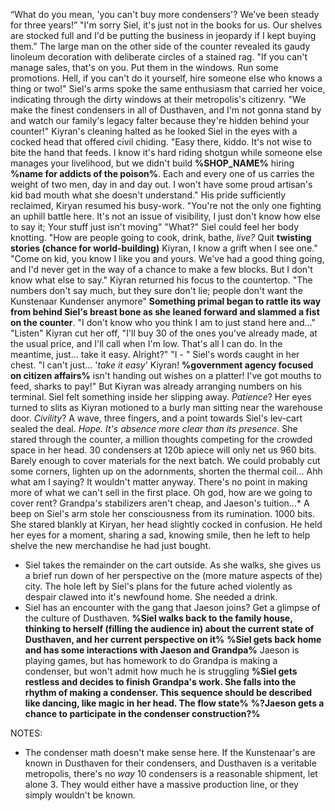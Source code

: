 “What do you mean, 'you can't buy more condensers'? We’ve been steady for three years!”
"I'm sorry Siel, it's just not in the books for us. Our shelves are stocked full and I'd be putting the business in jeopardy if I kept buying them." The large man on the other side of the counter revealed its gaudy linoleum decoration with deliberate circles of a stained rag. 
"If you can't manage sales, that's on you. Put them in the windows. Run some promotions. Hell, if you can't do it yourself, hire someone else who knows a thing or two!" Siel's arms spoke the same enthusiasm that carried her voice, indicating through the dirty windows at their metropolis's citizenry. "We make the finest condensers in all of Dusthaven, and I'm not gonna stand by and watch our family's legacy falter because they're hidden behind your counter!"
Kiyran's cleaning halted as he looked Siel in the eyes with a cocked head that offered civil chiding. "Easy there, kiddo. It's not wise to bite the hand that feeds. I know it's hard riding shotgun while someone else manages your livelihood, but we didn't build **%SHOP_NAME%** hiring **%name for addicts of the poison%**. Each and every one of us carries the weight of two men, day in and day out. I won't have some proud artisan's kid bad mouth what she doesn't understand." His pride sufficiently reclaimed, Kiryan resumed his busy-work. "You're not the only one fighting an uphill battle here. It's not an issue of visibility, I just don't know how else to say it; Your stuff just isn't moving"
"What?" Siel could feel her body knotting. "How are people going to cook, drink, bathe, *live?* Quit **twisting stories (chance for world-building)** Kiyran, I know a grift when I see one."
"Come on kid, you know I like you and yours. We've had a good thing going, and I'd never get in the way of a chance to make a few blocks. But I don't know what else to say." Kiyran returned his focus to the countertop. "The numbers don't say much, but they sure don't lie; people don't want the Kunstenaar Kundenser anymore"
**Something primal began to rattle its way from behind Siel's breast bone as she leaned forward and slammed a fist on the counter**. "I don't know who you think I am to just stand here and..."
"Listen" Kiyran cut her off, "I'll buy 30 of the ones you've already made, at the usual price, and I'll call when I'm low. That's all I can do. In the meantime, just... take it easy. Alright?"
"I - " Siel's words caught in her chest. "I can't just... '*take it easy*' Kiyran! **%government agency focused on citizen affairs%** isn't handing out wishes on a platter! I've got mouths to feed, sharks to pay!" But Kiyran was already arranging numbers on his terminal. Siel felt something inside her slipping away. *Patience*? Her eyes turned to slits as Kiyran motioned to a burly man sitting near the warehouse door. *Civility*? A wave, three fingers, and a point towards Siel's lev-cart sealed the deal. *Hope. It's absence more clear than its presence*. She stared through the counter, a million thoughts competing for the crowded space in her head.
30 condensers at 120b apiece will only net us 960 bits. Barely enough to cover materials for the next batch. We could probably cut some corners, lighten up on the adornments, shorten the thermal coil... Ahh what am I saying? It wouldn't matter anyway. There's no point in making more of what we can't sell in the first place. Oh god, how are we going to cover rent? Grandpa's stabilizers aren't cheap, and Jaeson's tuition...*
A beep on Siel's arm stole her consciousness from its rumination. 1000 bits. She stared blankly at Kiryan, her head slightly cocked in confusion. He held her eyes for a moment, sharing a sad, knowing smile, then he left to help shelve the new merchandise he had just bought.
- Siel takes the remainder on the cart outside. As she walks, she gives us a brief run down of her perspective on the (more mature aspects of the) city. 
The hole left by Siel's plans for the future ached violently as despair clawed into it's newfound home. She needed a drink.
- Siel has an encounter with the gang that Jaeson joins? Get a glimpse of the culture of Dusthaven.
**%Siel walks back to the family house, thinking to herself (filling the audience in) about the current state of Dusthaven, and her current perspective on it%**
**%Siel gets back home and has some interactions with Jaeson and Grandpa%**
	Jaeson is playing games, but has homework to do
	Grandpa is making a condenser, but won't admit how much he is struggling
**%Siel gets restless and decides to finish Grandpa's work. She falls into the rhythm of making a condenser. This sequence should be described like dancing, like magic in her head. The flow state%**
**%?Jaeson gets a chance to participate in the condenser construction?%**

NOTES:
- The condenser math doesn't make sense here. If the Kunstenaar's are known in Dusthaven for their condensers, and Dusthaven is a veritable metropolis, there's no *way* 10 condensers is a reasonable shipment, let alone 3. They would either have a massive production line, or they simply wouldn't be known.